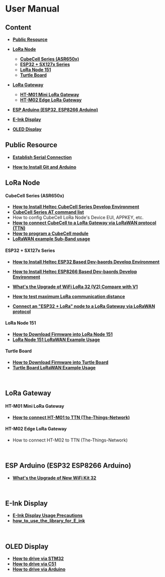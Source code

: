 # User Manual

## Content

- **[Public Resource]()**

- **[LoRa Node](#lora-node)**
  - **[CubeCell Series (ASR650x)](#cubecell-series-asr650x)**
  - **[ESP32 + SX127x Series](#esp32-sx127x-series)**
  - **[LoRa Node 151](#lora-node-151)**
  - **[Turtle Board](#turtle-board)**
  
- **[LoRa Gateway](#lora-gateway)**
  - **[HT-M01 Mini LoRa Gateway](#ht-m01-mini-lora-gateway)**
  - **[HT-M02 Edge LoRa Gateway](#ht-m02-edge-lora-gateway)**
  
- **[ESP Arduino (ESP32, ESP8266 Arduino)](#esp-arduino-esp32-esp8266-arduino)**

- **[E-Ink Display](#e-ink-display)**

- **[OLED Display](#oled-display)**

  

## Public Resource

- **[Establish Serial Connection](en/user_manual/establish_serial_connection)**

- **[How to Install Git and Arduino](en/user_manual/how_to_install_git_and_arduino)**

## LoRa Node

#### CubeCell Series (ASR650x)

- **[How to Install Heltec CubeCell Series Develop Environment](en/user_manual/how_to_install_ASR650x_Arduino)**
- **[CubeCell Series AT command list](https://docs.heltec.cn/download/cubecell/CubeCell_Series_AT_Command_User_Manual_V0.2.pdf)**
- How to config CubeCell LoRa Node's Device EUI, APPKEY, etc.
- **[How to connect CubeCell to a LoRa Gateway via LoRaWAN protocol (TTN)](en/user_manual/how_to_connect_cubecell_to_ttn-the-things-network)**
- **[How to program a CubeCell module](en/user_manual/programming_cubecell)**
- **[LoRaWAN example Sub-Band usage](en/user_manual/au915_sub_band_usage)**

#### ESP32 + SX127x Series

- **[How to Install Heltec ESP32 Based Dev-baords Develop Environment](en/user_manual/how_to_install_esp32_Arduino)**

- **[How to Install Heltec ESP8266 Based Dev-baords Develop Environment](en/user_manual/how_to_install_esp8266_Arduino)**
- **[What's the Upgrade of WiFi LoRa 32 (V2) Compare with V1](en/user_manual/the_upgrade_of_wifi_lora_32_v2_compare_with_v1)** 
- **[How to test maximum LoRa communication distance](en/user_manual/lora_maximum_communication_distance_test)**
- **[Connect an "ESP32 + LoRa" node to a LoRa Gateway via LoRaWAN protocol](en/user_manual/connect_an_esp32_+_lora_node_to_a_lora_gateway_via_lorawan_protocol)**

#### LoRa Node 151

- **[How to Download Firmware into LoRa Node 151](en/user_manual/how_to_download_firmware_into_lora_node_151)**
- **[LoRa Node 151 LoRaWAN Example Usage](en/user_manual/lora_node_151_lorawan_example_usage)**

#### Turtle Board

- **[How to Download Firmware into Turtle Board](en/user_manual/how_to_download_firmware_into_Turtle_Board)**
- **[Turtle Board LoRaWAN Example Usage](en/user_manual/Turtle_Board_lorawan_example_usage)**

&nbsp;

## LoRa Gateway

#### HT-M01 Mini LoRa Gateway

- **[How to connect HT-M01 to TTN (The-Things-Network)](en/user_manual/how_to_connect_ht-m01_to_ttn-the-things-network)**

#### HT-M02 Edge LoRa Gateway

- How to connect HT-M02 to TTN (The-Things-Network)

&nbsp;

## ESP Arduino (ESP32 ESP8266 Arduino)

- **[What's the Upgrade of New WiFi Kit 32](en/user_manual/the_upgrade_of_new_wifi_kit_32)**

&nbsp;

## E-Ink Display

- **[E-Ink Display Usage Precautions](en/user_manual/eink_display_usage_precautions)**
- **[how_to_use_the_library_for_E_ink](en/user_manual/how_to_use_the_library_for_E_ink.md)**

&nbsp;

## OLED Display

- **[How to drive via STM32](en/user_manual/oled_stm32_usage)**
- **[How to drive via C51](en/user_manual/oled_C51_usage)**
- **[How to drive via Arduino](https://github.com/15883893721/OLED_Arduino.git)**